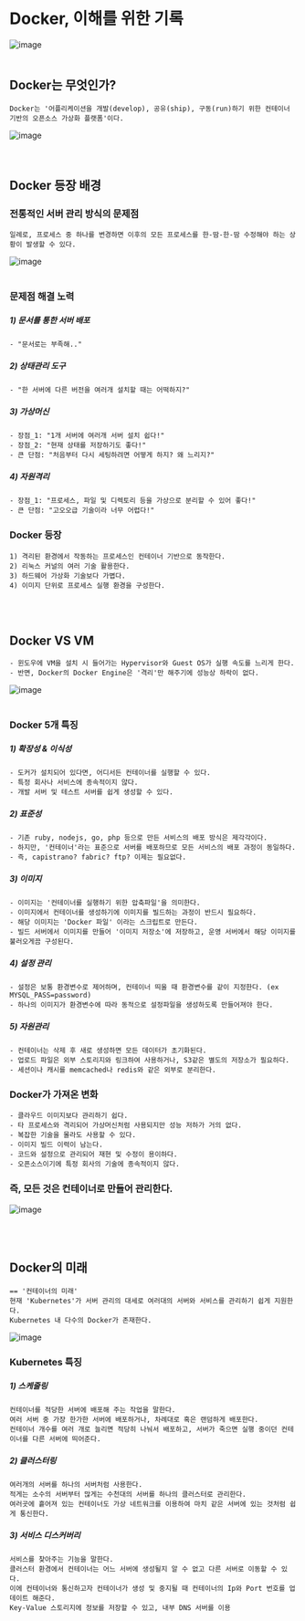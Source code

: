 # Docker, 이해를 위한 기록
![image](https://github.com/YesYoungJean/Docker_Study/assets/107979338/cd18623b-9cd1-49dc-bb7b-c9fe71eb6814)
<br/>
<br/>

## Docker는 무엇인가?
    Docker는 '어플리케이션을 개발(develop), 공유(ship), 구동(run)하기 위한 컨테이너 기반의 오픈소스 가상화 플랫폼'이다.
![image](https://github.com/YesYoungJean/Docker_Study/assets/107979338/e1f34e80-3de3-4ff6-a95d-895dfd676516)  
<br/>
<br/>

## Docker 등장 배경
### 전통적인 서버 관리 방식의 문제점
    일례로, 프로세스 중 하나를 변경하면 이후의 모든 프로세스를 한-땀-한-땀 수정해야 하는 상황이 발생할 수 있다.
![image](https://github.com/YesYoungJean/Docker_Study/assets/107979338/7e75c106-e43f-4512-84f0-2054c18f06fa)
<br/>
<br/>

### 문제점 해결 노력
##### 1) 문서를 통한 서버 배포
    - "문서로는 부족해.."
    
##### 2) 상태관리 도구
    - "한 서버에 다른 버전을 여러개 설치할 때는 어떡하지?"
    
##### 3) 가상머신
    - 장점_1: "1개 서버에 여러개 서버 설치 쉽다!"
    - 장점_2: "현재 상태를 저장하기도 좋다!"
    - 큰 단점: "처음부터 다시 세팅하려면 어떻게 하지? 왜 느리지?"
    
##### 4) 자원격리
    - 장점_1: "프로세스, 파일 및 디렉토리 등을 가상으로 분리할 수 있어 좋다!"
    - 큰 단점: "고오오급 기술이라 너무 어렵다!"

### Docker 등장
    1) 격리된 환경에서 작동하는 프로세스인 컨테이너 기반으로 동작한다.
    2) 리눅스 커널의 여러 기술 활용한다.
    3) 하드웨어 가상화 기술보다 가볍다.
    4) 이미지 단위로 프로세스 실행 환경을 구성한다.
<br/>
<br/>

## Docker VS VM
    - 윈도우에 VM을 설치 시 들어가는 Hypervisor와 Guest OS가 실행 속도를 느리게 한다.
    - 반면, Docker의 Docker Engine은 '격리'만 해주기에 성능상 하락이 없다.
![image](https://github.com/YesYoungJean/Docker_Study/assets/107979338/ab53a0c3-ce93-40ed-93a7-2016a512b2b3)
<br/>
<br/>

### Docker 5개 특징
##### 1) 확장성 & 이식성
    - 도커가 설치되어 있다면, 어디서든 컨테이너를 실행할 수 있다.
    - 특정 회사나 서비스에 종속적이지 않다.
    - 개발 서버 및 테스트 서버를 쉽게 생성할 수 있다.

##### 2) 표준성
    - 기존 ruby, nodejs, go, php 등으로 만든 서비스의 배포 방식은 제각각이다.
    - 하지만, '컨테이너'라는 표준으로 서버를 배포하므로 모든 서비스의 배포 과정이 동일하다.
    - 즉, capistrano? fabric? ftp? 이제는 필요없다.

##### 3) 이미지
    - 이미지는 '컨테이너를 실행하기 위한 압축파일'을 의미한다.
    - 이미지에서 컨테이너를 생성하기에 이미지를 빌드하는 과정이 반드시 필요하다.
    - 해당 이미지는 'Docker 파일' 이라는 스크립트로 만든다.
    - 빌드 서버에서 이미지를 만들어 '이미지 저장소'에 저장하고, 운영 서버에서 해당 이미지를 불러오게끔 구성된다.

##### 4) 설정 관리
    - 설정은 보통 환경변수로 제어하며, 컨테이너 띄울 때 환경변수를 같이 지정한다. (ex MYSQL_PASS=password)
    - 하나의 이미지가 환경변수에 따라 동적으로 설정파일을 생성하도록 만들어져야 한다.
    
##### 5) 자원관리
    - 컨테이너는 삭제 후 새로 생성하면 모든 데이터가 초기화된다.
    - 업로드 파일은 외부 스토리지와 링크하여 사용하거나, S3같은 별도의 저장소가 필요하다.
    - 세션이나 캐시를 memcached나 redis와 같은 외부로 분리한다.

### Docker가 가져온 변화
    - 클라우드 이미지보다 관리하기 쉽다.
    - 타 프로세스와 격리되어 가상머신처럼 사용되지만 성능 저하가 거의 없다.
    - 복잡한 기술을 몰라도 사용할 수 있다.
    - 이미지 빌드 이력이 남는다.
    - 코드와 설정으로 관리되어 재현 및 수정이 용이하다.
    - 오픈소스이기에 특정 회사의 기술에 종속적이지 않다.
    
### 즉, 모든 것은 컨테이너로 만들어 관리한다.
![image](https://github.com/YesYoungJean/Docker_Study/assets/107979338/abe5d8bf-ddcd-4a02-b06f-dffb2635eaa9)

<br/>
<br/>

## Docker의 미래
    == '컨테이너의 미래'
    현재 'Kubernetes'가 서버 관리의 대세로 여러대의 서버와 서비스를 관리하기 쉽게 지원한다.
    Kubernetes 내 다수의 Docker가 존재한다.
![image](https://github.com/YesYoungJean/Docker_Study/assets/107979338/442b9554-9434-4f65-8bf8-ff709f1b08f8)


    
### Kubernetes 특징
##### 1) 스케줄링
    컨테이너를 적당한 서버에 배포해 주는 작업을 말한다.
    여러 서버 중 가장 한가한 서버에 배포하거나, 차례대로 혹은 랜덤하게 배포한다.
    컨테이너 개수를 여러 개로 늘리면 적당히 나눠서 배포하고, 서버가 죽으면 실행 중이던 컨테이너를 다른 서버에 띄어준다.

##### 2) 클러스터링
    여러개의 서버를 하나의 서버처럼 사용한다.
    적게는 소수의 서버부터 많게는 수천대의 서버를 하나의 클러스터로 관리한다.
    여러곳에 흩어져 있는 컨테이너도 가상 네트워크를 이용하여 마치 같은 서버에 있는 것처럼 쉽게 통신한다.

##### 3) 서비스 디스커버리
    서비스를 찾아주는 기능을 말한다.
    클러스터 환경에서 컨테이너는 어느 서버에 생성될지 알 수 없고 다른 서버로 이동할 수 있다. 
    이에 컨테이너와 통신하고자 컨테이너가 생성 및 중지될 때 컨테이너의 Ip와 Port 번호를 업데이트 해준다.
    Key-Value 스토리지에 정보를 저장할 수 있고, 내부 DNS 서버를 이용
    
